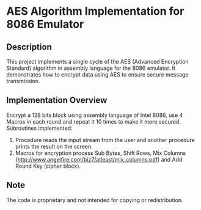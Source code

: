 # AES Algorithm Implementation for 8086 Emulator

## Description
This project implements a single cycle of the AES (Advanced Encryption Standard) algorithm in assembly language for the 8086 emulator. It demonstrates how to encrypt data using AES to ensure secure message transmission.

## Implementation Overview
Encrypt a 128 bits block using assembly language of Intel 8086, use 4 Macros in each round and repeat it 10 times to make it more secured.
Subroutines implemented:
1) Procedure reads the input stream from the user and another 
procedure prints the result on the screen.
2) Macros for encryption process Sub Bytes, Shift Rows, Mix Columns  (http://www.angelfire.com/biz7/atleast/mix_columns.pdf) and Add Round Key (cipher block).

## Note
The code is proprietary and not intended for copying or redistribution.

